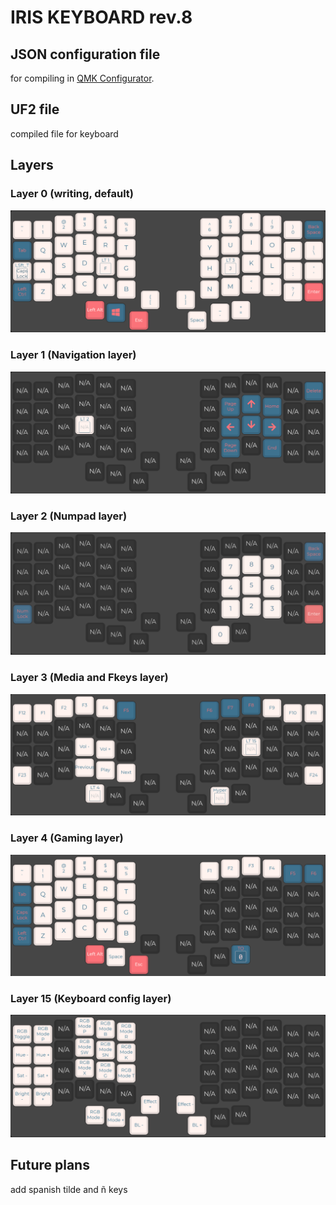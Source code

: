 # IRIS KEYBOARD rev.8

## JSON configuration file
for compiling in [QMK Configurator](https://config.qmk.fm/#/kudox_game/rev2/LAYOUT).

## UF2 file
compiled file for keyboard

## Layers
### Layer 0 (writing, default)
![Layer 0](./assets/layer-0.png)

### Layer 1 (Navigation layer)
![Layer 1](./assets/layer-1.png)

### Layer 2 (Numpad layer)
![Layer 2](./assets/layer-2.png)

### Layer 3 (Media and Fkeys layer)
![Layer 3](./assets/layer-3.png)

### Layer 4 (Gaming layer)
![Layer 4](./assets/layer-4.png)

### Layer 15 (Keyboard config layer)
![Layer 15](./assets/layer-15.png)

## Future plans
add spanish tilde and ñ keys